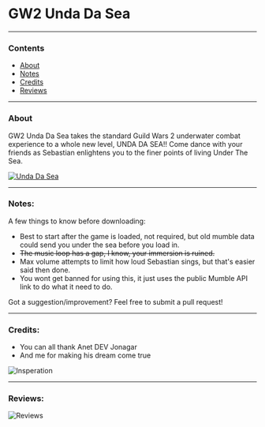 # GW2 Unda Da Sea

---
### Contents
 - [About](#about)
 - [Notes](#notes)
 - [Credits](#credits)
 - [Reviews](#reviews)

---
### About
GW2 Unda Da Sea takes the standard Guild Wars 2 underwater combat experience to a whole new level, UNDA DA SEA!! Come dance with your friends as Sebastian enlightens you to the finer points of living Under The Sea.

[![Unda Da Sea](https://img.youtube.com/vi/fkc5HD2ZE00/0.jpg)](https://www.youtube.com/watch?v=fkc5HD2ZE00)

---
### Notes:
A few things to know before downloading:
 - Best to start after the game is loaded, not required, but old mumble data could send you under the sea before you load in.
 - ~~The music loop has a gap, I know, your immersion is ruined.~~
 - Max volume attempts to limit how loud Sebastian sings, but that's easier said then done.
 - You wont get banned for using this, it just uses the public Mumble API link to do what it need to do.

Got a suggestion/improvement? Feel free to submit a pull request!

---
### Credits:
 - You can all thank Anet DEV Jonagar
 - And me for making his dream come true

![Insperation](https://user-images.githubusercontent.com/14283547/80658177-4b0b7600-8a3a-11ea-92dd-4f5346a9c435.png)

---
### Reviews:
![Reviews](https://user-images.githubusercontent.com/14283547/80658286-9e7dc400-8a3a-11ea-859c-c4a2d0b8009d.png)
